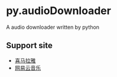 # py.audioDownloader
A audio downloader written by python

## Support site
* [喜马拉雅](http://www.ximalaya.com)
* [网易云音乐](http://music.163.com)
